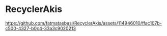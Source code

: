 # RecyclerAkis
 
https://github.com/fatmatasbasi/RecyclerAkis/assets/114946010/ffac107b-c500-4327-b0c4-33a3c9020213
